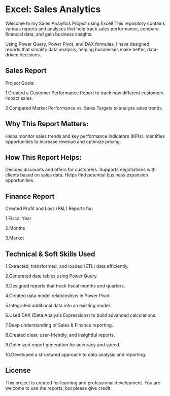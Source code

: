 # Excel: Sales Analytics

Welcome to my Sales Analytics Project using Excel! This repository contains various reports and analyses that help track sales performance, compare financial data, and gain business insights.

Using Power Query, Power Pivot, and DAX formulas, I have designed reports that simplify data analysis, helping businesses make better, data-driven decisions.




## Sales Report
Project Goals:

1.Created a Customer Performance Report to track how different customers impact sales.

2.Compared Market Performance vs. Sales Targets to analyze sales trends.
## Why This Report Matters:
 Helps monitor sales trends and key performance indicators (KPIs).
Identifies opportunities to increase revenue and optimize pricing.
## How This Report Helps:
Decides discounts and offers for customers.
Supports negotiations with clients based on sales data.
Helps find potential business expansion opportunities.
## Finance Report
 Created Profit and Loss (P&L) Reports for:

 1.Fiscal Year

 2.Months
 
 3.Market
## Technical & Soft Skills Used
1.Extracted, transformed, and loaded (ETL) data efficiently.

2.Generated date tables using Power Query.

3.Designed reports that track fiscal months and quarters.

4.Created data model relationships in Power Pivot.

5.Integrated additional data into an existing model.

6.Used DAX (Data Analysis Expressions) to build advanced calculations.

7.Deep understanding of Sales & Finance reporting.

8.Created clear, user-friendly, and insightful reports.

9.Optimized report generation for accuracy and speed.

10.Developed a structured approach to data analysis and reporting.
## License
This project is created for learning and professional development. You are welcome to use the reports, but please give credit.
